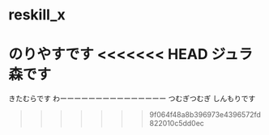 # reskill_x
のりやすです
<<<<<<< HEAD
ジュラ森です
=======
きたむらです
わーーーーーーーーーーーーーーー
つむぎつむぎ
しんもりです

>>>>>>> 9f064f48a8b396973e4396572fd822010c5dd0ec
